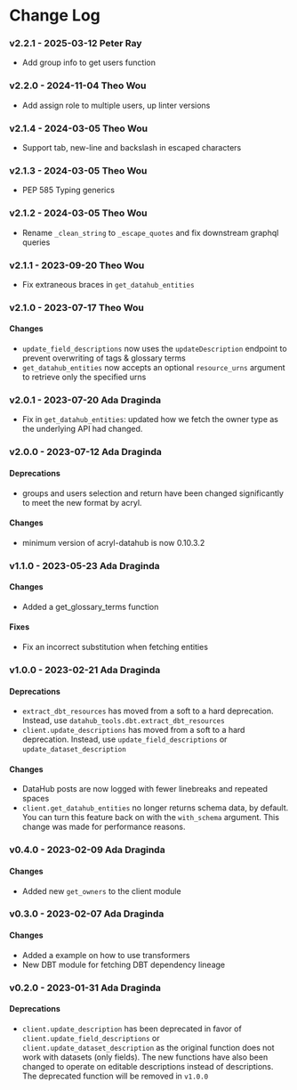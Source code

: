 # Change Log

### v2.2.1 - 2025-03-12 Peter Ray

- Add group info to get users function

### v2.2.0 - 2024-11-04 Theo Wou

- Add assign role to multiple users, up linter versions

### v2.1.4 - 2024-03-05 Theo Wou

- Support tab, new-line and backslash in escaped characters

### v2.1.3 - 2024-03-05 Theo Wou

- PEP 585 Typing generics

### v2.1.2 - 2024-03-05 Theo Wou

- Rename `_clean_string` to `_escape_quotes` and fix downstream graphql queries

### v2.1.1 - 2023-09-20 Theo Wou

- Fix extraneous braces in `get_datahub_entities`

### v2.1.0 - 2023-07-17 Theo Wou

#### Changes

- `update_field_descriptions` now uses the `updateDescription` endpoint to prevent overwriting
  of tags & glossary terms
- `get_datahub_entities` now accepts an optional `resource_urns` argument to retrieve only the specified urns

### v2.0.1 - 2023-07-20 Ada Draginda

- Fix in `get_datahub_entities`: updated how we fetch the owner type as the underlying API had changed.

### v2.0.0 - 2023-07-12 Ada Draginda

#### Deprecations

- groups and users selection and return have been changed significantly to meet
  the new format by acryl.

#### Changes

- minimum version of acryl-datahub is now 0.10.3.2

### v1.1.0 - 2023-05-23 Ada Draginda

#### Changes

- Added a get_glossary_terms function

#### Fixes

- Fix an incorrect substitution when fetching entities

### v1.0.0 - 2023-02-21 Ada Draginda

#### Deprecations

- `extract_dbt_resources` has moved from a soft to a hard deprecation. Instead, use
  `datahub_tools.dbt.extract_dbt_resources`
- `client.update_descriptions` has moved from a soft to a hard deprecation. Instead, use
  `update_field_descriptions` or `update_dataset_description`

#### Changes

- DataHub posts are now logged with fewer linebreaks and repeated spaces
- `client.get_datahub_entities` no longer returns schema data, by default. You can turn this feature
  back on with the `with_schema` argument. This change was made for performance reasons.

### v0.4.0 - 2023-02-09 Ada Draginda

#### Changes

- Added new `get_owners` to the client module

### v0.3.0 - 2023-02-07 Ada Draginda

#### Changes

- Added a example on how to use transformers
- New DBT module for fetching DBT dependency lineage

### v0.2.0 - 2023-01-31 Ada Draginda

#### Deprecations

- `client.update_description` has been deprecated in favor of `client.update_field_descriptions`
  or `client.update_dataset_description` as the original function does not work with datasets (only fields).
  The new functions have also been changed to operate on editable descriptions instead of descriptions. The
  deprecated function will be removed in `v1.0.0`
